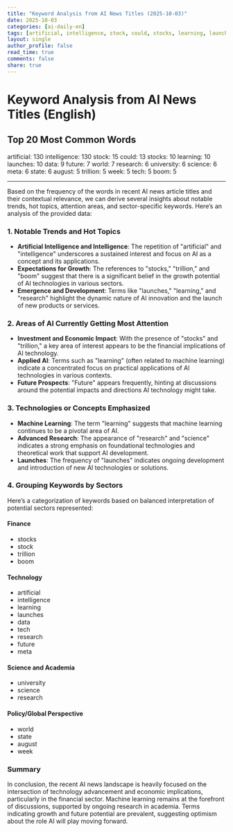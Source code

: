 ```yaml
---
title: "Keyword Analysis from AI News Titles (2025-10-03)"
date: 2025-10-03
categories: [ai-daily-en]
tags: [artificial, intelligence, stock, could, stocks, learning, launches, data, future, world, research, university, science, meta, state, august, trillion, week, tech, boom]
layout: single
author_profile: false
read_time: true
comments: false
share: true
---
```


# Keyword Analysis from AI News Titles (English)

## Top 20 Most Common Words

artificial: 130
intelligence: 130
stock: 15
could: 13
stocks: 10
learning: 10
launches: 10
data: 9
future: 7
world: 7
research: 6
university: 6
science: 6
meta: 6
state: 6
august: 5
trillion: 5
week: 5
tech: 5
boom: 5

---

Based on the frequency of the words in recent AI news article titles and their contextual relevance, we can derive several insights about notable trends, hot topics, attention areas, and sector-specific keywords. Here’s an analysis of the provided data:

### 1. Notable Trends and Hot Topics
- **Artificial Intelligence and Intelligence**: The repetition of "artificial" and "intelligence" underscores a sustained interest and focus on AI as a concept and its applications.
- **Expectations for Growth**: The references to "stocks," "trillion," and "boom" suggest that there is a significant belief in the growth potential of AI technologies in various sectors.
- **Emergence and Development**: Terms like "launches," "learning," and "research" highlight the dynamic nature of AI innovation and the launch of new products or services.

### 2. Areas of AI Currently Getting Most Attention
- **Investment and Economic Impact**: With the presence of "stocks" and "trillion," a key area of interest appears to be the financial implications of AI technology.
- **Applied AI**: Terms such as "learning" (often related to machine learning) indicate a concentrated focus on practical applications of AI technologies in various contexts.
- **Future Prospects**: "Future" appears frequently, hinting at discussions around the potential impacts and directions AI technology might take.

### 3. Technologies or Concepts Emphasized
- **Machine Learning**: The term "learning" suggests that machine learning continues to be a pivotal area of AI.
- **Advanced Research**: The appearance of "research" and "science" indicates a strong emphasis on foundational technologies and theoretical work that support AI development.
- **Launches**: The frequency of "launches" indicates ongoing development and introduction of new AI technologies or solutions.

### 4. Grouping Keywords by Sectors
Here’s a categorization of keywords based on balanced interpretation of potential sectors represented:

#### Finance
- stocks
- stock
- trillion
- boom

#### Technology
- artificial
- intelligence
- learning
- launches
- data
- tech
- research
- future
- meta

#### Science and Academia
- university
- science
- research

#### Policy/Global Perspective
- world
- state
- august
- week

### Summary
In conclusion, the recent AI news landscape is heavily focused on the intersection of technology advancement and economic implications, particularly in the financial sector. Machine learning remains at the forefront of discussions, supported by ongoing research in academia. Terms indicating growth and future potential are prevalent, suggesting optimism about the role AI will play moving forward.